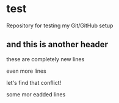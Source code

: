 # test

Repository for testing my Git/GitHub setup

## and this is another header

these are completely new lines

even more lines

let's find that conflict!

some mor eadded lines

